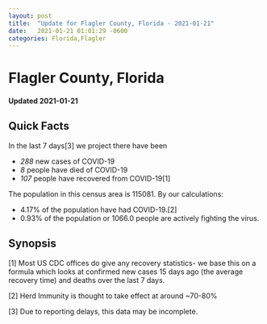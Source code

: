 ```yaml
---
layout: post
title:  "Update for Flagler County, Florida - 2021-01-21"
date:   2021-01-21 01:01:29 -0600
categories: Florida,Flagler
---
```


# Flagler County, Florida
#### Updated 2021-01-21

## Quick Facts

In the last 7 days[3] we project there have been
- *288* new cases of COVID-19
- *8* people have died of COVID-19
- *107* people have recovered from COVID-19[1]

The population in this census area is 115081. By our calculations:
- 4.17% of the population have had COVID-19.[2]
- 0.93% of the population or 1066.0 people are actively fighting the virus.

## Synopsis




[1] Most US CDC offices do give any recovery statistics- we base this on a formula which looks at confirmed new cases
15 days ago (the average recovery time) and deaths over the last 7 days.

[2] Herd Immunity is thought to take effect at around ~70-80%

[3] Due to reporting delays, this data may be incomplete.
 
    